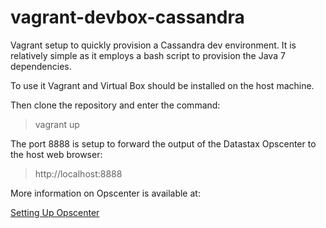 vagrant-devbox-cassandra
========================

Vagrant setup to quickly provision a Cassandra dev environment.  It is relatively simple
as it employs a bash script to provision the Java 7 dependencies.

To use it Vagrant and Virtual Box should be installed on the host machine.

Then clone the repository and enter the command:

>vagrant up

The port 8888 is setup to forward the output of the Datastax Opscenter to the host web browser:

>http://localhost:8888

More information on Opscenter is available at:

[Setting Up Opscenter](http://www.datastax.com/documentation/getting_started/doc/getting_started/gsSetupOpscC.html?scroll=gsSetUpOPSC__step1)
